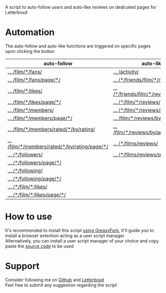 A script to auto-follow users and auto-like reviews on dedicated pages for Letterboxd

# Automation
The auto-follow and auto-like functions are triggered on specific pages upon clicking the button

auto-follow | auto-like
------------|----------
[... /film/\*/fans/](https://letterboxd.com/film/*/fans/) | [... /activity/](https://letterboxd.com/activity/)
[... /film/\*/fans/page/\*/](https://letterboxd.com/film/*/fans/page/*/) | [... /\*/friends/film/\*/reviews/](https://letterboxd.com/*/friends/film/*/reviews/)
[... /film/\*/likes/](https://letterboxd.com/film/*/likes/) | [... /\*/friends/film/\*/reviews/page/\*/](https://letterboxd.com/*/friends/film/*/reviews/page/*/)
[... /film/\*/likes/page/\*/](https://letterboxd.com/film/*/likes/page/*/) | [... /\*/film/\*/reviews/](https://letterboxd.com/*/film/*/reviews/)
[... /film/\*/members/](https://letterboxd.com/film/*/members/) | [... /\*/film/\*/reviews/page/\*/](https://letterboxd.com/*/film/*/reviews/page/*/)
[... /film/\*/members/page/\*/](https://letterboxd.com/film/*/members/page/*/) | [... \/film/\*/reviews/by/added/](https://letterboxd.com/film/*/reviews/by/added/)
[... /film/\*/members/rated/\*/by/rating/](https://letterboxd.com/film/*/members/rated/*/by/rating/) | [... \/film/\*/reviews/by/added/page/\*/](https://letterboxd.com/film/*/reviews/by/added/page/*/)
[... /film/\*/members/rated/\*/by/rating/page/\*/](https://letterboxd.com/film/*/members/rated/*/by/rating/page/*/) | [... /\*/films/reviews/](https://letterboxd.com/*/films/reviews/)
[... /\*/followers/](https://letterboxd.com/*/followers/) | [... /\*/films/reviews/page/\*/](https://letterboxd.com/*/films/reviews/page/*/)
[... /\*/followers/page/\*/](https://letterboxd.com/*/followers/page/*/) | 
[... /\*/following/](https://letterboxd.com/*/following/) | 
[... /\*/following/page/\*/](https://letterboxd.com/*/following/page/*/) | 
[... /\*/film/\*/likes/](https://letterboxd.com/*/film/*/likes/) | 
[... /\*/film/\*/likes/page/\*/](https://letterboxd.com/*/film/*/likes/page/*/) | 


# How to use
It's recommended to install this script [using GreasyFork](https://greasyfork.org/en/scripts/534538-letterboxd-auto-follow-auto-like), It'll guide you to install a browser extention acting as a user script manager<br>
Alternatively, you can install a user script manager of your choice and copy paste the [source code](script.js) to be used

# Support
Consider following me on [Github](https://github.com/asadiqui) and [Letterboxd](https://letterboxd.com/asadiqui/)<br>
Feel free to submit any suggestion regarding the script